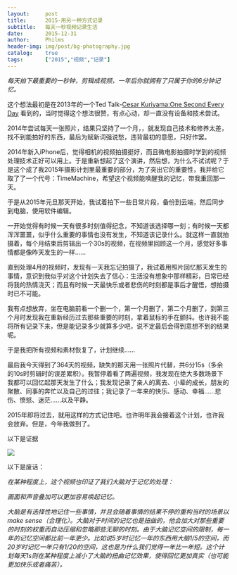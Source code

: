 ```yaml
---
layout: 	post
title: 		2015-用另一种方式记录
subtitle:	每天一秒视频记录生活
date: 		2015-12-31
author: 	Philms
header-img: img/post/bg-photography.jpg
catalog: 	true
tags: 		["2015","视频","记录"]
---
```


_每天拍下最重要的一秒钟，剪辑成视频，一年后你就拥有了只属于你的6分钟记忆。_

这个想法最初是在2013年的一个Ted Talk-[Cesar Kuriyama:One Second Every Day](http://www.ted.com/talks/cesar_kuriyama_one_second_every_day?language=zh-cn) 看到的，当时觉得这个想法很赞，有点心动，却一直没有设备和技术尝试。

2014年尝试每天一张照片，结果只坚持了一个月，，就发现自己技术和修养太差，找不到能拍好的东西，最后为赋新词强说愁，违背最初的意愿，只好作罢。

2014年新入iPhone后，觉得相机的视频拍摄挺好，而且微电影拍摄时学到的视频处理技术正好可以用上。于是重新想起了这个演讲，然后想，为什么不试试呢？于是这个成了我2015年摄影计划里最重要的部分，为了突出它的重要性，我并给它取了了一个代号：TimeMachine，希望这个视频能唤醒我的记忆，带我重回那一天。

于是从2015年元旦那天开始，我试着拍下一些日常片段，备份到云端，然后同步到电脑，使用软件编辑。

一开始觉得有时候一天有很多时刻值得纪念，不知道该选择哪一刻；有时候一天都浑浑噩噩，似乎什么重要的事情也没有发生，不知道该记录什么。就这样一直就拍摄着，每个月结束后剪辑出一个30s的视频，在视频里回顾这一个月，感觉好多事情都是像昨天发生的一样......

直到处理4月的视频时，发现有一天我忘记拍摄了，我试着用照片回忆那天发生的事情，意识到我似乎对这个计划失去了信心：生活没有想象中那样精彩，日常已经将我的热情浇灭；而且有时候一天最快乐或者悲伤的时刻都是事后才醒悟，想拍摄时已不可能。

我有点想放弃，坐在电脑前看一个删一个，第一个月删了，第二个月删了，到第三个月时发现我在重新经历过去那些重要的时刻，拿着鼠标的手在颤抖。也许我不能将所有记录下来，但是能记录多少就算多少吧，说不定最后会得到意想不到的结果呢。

于是我把所有视频和素材恢复了，计划继续......

最后我今天得到了364天的视频，缺失的那天用一张照片代替，共6分15s（多余的10s时剪辑时的误差累积）。我暂停着看了两遍视频，我发现在绝大多数场景下我都可以回忆起那天发生了什么；我发现记录了亲人的离去、小辈的成长，朋友的聚散、同事的奔忙以及自己的过往；我记录了一年来的快乐、感动、幸福......悲伤、愤怒、迷茫......以及平静。

2015年即将过去，就用这样的方式记住吧。也许明年我会接着这个计划，也许我会放弃。但是，今年我做到了。

以下是证据

[![](https://qgxsfq.dm2301.livefilestore.com/y3p0jAIYYsf4tZGBMPsBuLujj9xmSlxiYYszWyBglzPsuicItQ-H9C3sTZ8XfTqTq9Lych-qfanNi5ze6nMEIXw5mjQ81fNjCr2tCVROqD1YVm2qAITAvs3_RhihSob0laQJIfZyahomesYjRXbD9QtrQ/1000.jpg?psid=1 " ")](1000.jpg?psid=1)

以下是废话：

_在某种程度上，这个视频也印证了我们大脑对于记忆的处理：_

_画面和声音叠加可以更加容易唤起记忆。_

_大脑是有选择性地记住一些事情，并且会随着事情的结果不停的重构当时的场景以make sense（合理化）。大脑对于时间的记忆也是扭曲的，他会加大对那些重要的时刻的权重而自动压缩和忽略那些无聊的时刻。由于大脑记忆空间的限制，每一年的记忆空间都比前一年更少。比如说5岁时记忆一年的东西用大脑1/5的空间，而20岁时记忆一年只有1/20的空间，这也是为什么我们觉得一年比一年短。这个计划每天1s则在某种程度上减小了大脑的扭曲记忆效果，使得回忆更加真实（也可能更加快乐或者痛苦）。_